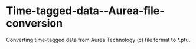 # Time-tagged-data--Aurea-file-conversion
Converting time-tagged data from Aurea Technology (c) file format to *.ptu.
